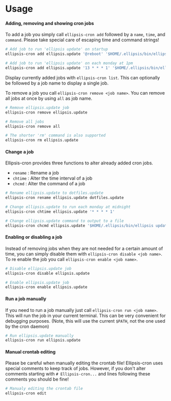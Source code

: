 <h1>Usage</h1>

#### Adding, removing and showing cron jobs
To add a job you simply call `ellipsis-cron add` followed by a `name`, `time`,
and `command`. Please take special care of escaping time and command strings!

```bash
# Add job to run 'ellipsis update' on startup
ellipsis-cron add ellipsis.update '@reboot' '$HOME/.ellipsis/bin/ellipsis update >/dev/null 2>&1'

# Add job to run 'ellipsis update' on each monday at 1pm
ellipsis-cron add ellipsis.update '13 * * * 1' '$HOME/.ellipsis/bin/ellipsis update >/dev/null 2>&1'
```

Display currently added jobs with `ellipsis-cron list`. This can optionally be
followed by a job name to display a single job.

To remove a job you call `ellipsis-cron remove <job name>`. You can remove all
jobs at once by using `all` as job name.
```bash
# Remove ellipsis.update job
ellipsis-cron remove ellipsis.update

# Remove all jobs
ellipsis-cron remove all

# The shorter 'rm' command is also supported
ellipsis-cron rm ellipsis.update
```

#### Change a job
Ellipsis-cron provides three functions to alter already added cron jobs.

- `rename` : Rename a job
- `chtime` : Alter the time interval of a job
- `chcmd`  : Alter the command of a job

```bash
# Rename ellipsis.update to dotfiles.update
ellipsis-cron rename ellipsis.update dotfiles.update

# Change ellipsis.update to run each monday at midnight
ellipsis-cron chtime ellipsis.update '* * * * 1'

# Change ellipsis.update command to output to a file
ellipsis-cron chcmd ellipsis.update '$HOME/.ellipsis/bin/ellipsis update >/tmp/ellipsis.update.log 2>&1`
```

#### Enabling or disabling a job
Instead of removing jobs when they are not needed for a certain amount of time,
you can simply disable them with `ellipsis-cron disable <job name>`. To re
enable the job you call `ellipsis-cron enable <job name>`.

```bash
# Disable ellipsis.update job
ellipsis-cron disable ellipsis.update

# Enable ellipsis.update job
ellipsis-cron enable ellipsis.update
```
#### Run a job manually
If you need to run a job manually just call `ellipsis-cron run <job name>`.
This will run the job in your current terminal. This can be very convenient for
debugging purposes. (Note, this will use the current `$PATH`, not the one used
by the cron daemon)

```bash
# Run ellipsis.update manually
ellipsis-cron run ellipsis.update
```

#### Manual crontab editing
Please be careful when manually editing the crontab file! Ellipsis-cron uses
special comments to keep track of jobs. However, if you don't alter comments
starting with `# Ellipsis-cron...` and lines following these comments you
should be fine!

```bash
# Manualy editing the crontab file
ellipsis-cron edit
```

